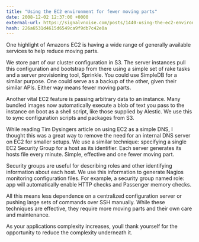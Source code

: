 ```yaml
---
title: "Using the EC2 environment for fewer moving parts"
date: 2008-12-02 12:37:00 +0000
external-url: https://signalvnoise.com/posts/1440-using-the-ec2-environment-for-fewer-moving-parts
hash: 226a6531d4615d6549ca9f9db7c42e0a
---
```


One highlight of Amazons EC2 is having a wide range of generally available services to help reduce moving parts.



We store part of our cluster configuration in S3. The server instances pull this configuration and bootstrap from there using a simple set of rake tasks and a server provisioning tool, Sprinkle. You could use SimpleDB for a similar purpose. One could serve as a backup of the other, given their similar APIs. Either way means fewer moving parts.



Another vital EC2 feature is passing arbitrary data to an instance. Many bundled images now automatically execute a blob of text you pass to the instance on boot as a shell script, like those supplied by Alestic. We use this to sync configuration scripts and packages from S3.



While reading Tim Dysingers article on using EC2 as a simple DNS, I thought this was a great way to remove the need for an internal DNS server on EC2 for smaller setups. We use a similar technique: specifying a single EC2 Security Group for a host as its identifier. Each server generates its hosts file every minute. Simple, effective and one fewer moving part.



Security groups are useful for describing roles and other identifying information about each host. We use this information to generate Nagios monitoring configuration files. For example, a security group named role: app will automatically enable HTTP checks and Passenger memory checks.



All this means less dependence on a centralized configuration server or pushing large sets of commands over SSH manually. While these techniques are effective, they require more moving parts and their own care and maintenance.



As your applications complexity increases, youll thank yourself for the opportunity to reduce the complexity underneath it.
